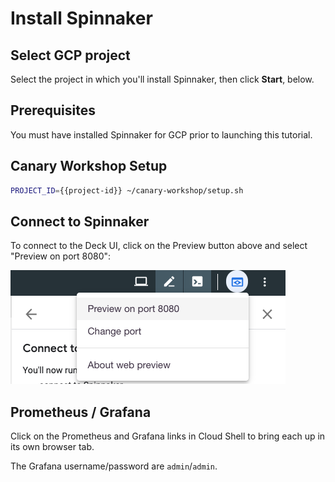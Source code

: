 # Install Spinnaker

## Select GCP project

Select the project in which you'll install Spinnaker, then click **Start**, below.

<walkthrough-project-billing-setup>
</walkthrough-project-billing-setup>

## Prerequisites

You must have installed Spinnaker for GCP prior to launching this tutorial.

## Canary Workshop Setup

```bash
PROJECT_ID={{project-id}} ~/canary-workshop/setup.sh
```

## Connect to Spinnaker

To connect to the Deck UI, click on the Preview button above and select "Preview on port 8080":

![Image](https://github.com/GoogleCloudPlatform/spinnaker-for-gcp/raw/master/scripts/manage/preview_button.png)

## Prometheus / Grafana

Click on the Prometheus and Grafana links in Cloud Shell to bring each up in its own
browser tab.

The Grafana username/password are `admin`/`admin`.